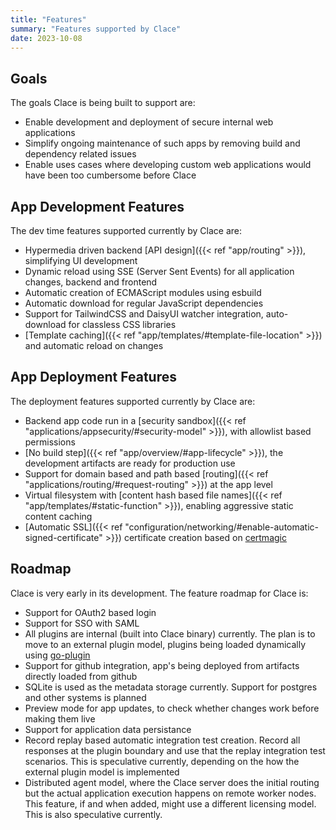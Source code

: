 ```yaml
---
title: "Features"
summary: "Features supported by Clace"
date: 2023-10-08
---
```


## Goals

The goals Clace is being built to support are:

- Enable development and deployment of secure internal web applications
- Simplify ongoing maintenance of such apps by removing build and dependency related issues
- Enable uses cases where developing custom web applications would have been too cumbersome before Clace

## App Development Features

The dev time features supported currently by Clace are:

- Hypermedia driven backend [API design]({{< ref "app/routing" >}}), simplifying UI development
- Dynamic reload using SSE (Server Sent Events) for all application changes, backend and frontend
- Automatic creation of ECMAScript modules using esbuild
- Automatic download for regular JavaScript dependencies
- Support for TailwindCSS and DaisyUI watcher integration, auto-download for classless CSS libraries
- [Template caching]({{< ref "app/templates/#template-file-location" >}}) and automatic reload on changes

## App Deployment Features

The deployment features supported currently by Clace are:

- Backend app code run in a [security sandbox]({{< ref "applications/appsecurity/#security-model" >}}), with allowlist based permissions
- [No build step]({{< ref "app/overview/#app-lifecycle" >}}), the development artifacts are ready for production use
- Support for domain based and path based [routing]({{< ref "applications/routing/#request-routing" >}}) at the app level
- Virtual filesystem with [content hash based file names]({{< ref "app/templates/#static-function" >}}), enabling aggressive static content caching
- [Automatic SSL]({{< ref "configuration/networking/#enable-automatic-signed-certificate" >}}) certificate creation based on [certmagic](https://github.com/caddyserver/certmagic)

## Roadmap

Clace is very early in its development. The feature roadmap for Clace is:

- Support for OAuth2 based login
- Support for SSO with SAML
- All plugins are internal (built into Clace binary) currently. The plan is to move to an external plugin model, plugins being loaded dynamically using [go-plugin](https://github.com/hashicorp/go-plugin)
- Support for github integration, app's being deployed from artifacts directly loaded from github
- SQLite is used as the metadata storage currently. Support for postgres and other systems is planned
- Preview mode for app updates, to check whether changes work before making them live
- Support for application data persistance
- Record replay based automatic integration test creation. Record all responses at the plugin boundary and use that the replay integration test scenarios. This is speculative currently, depending on the how the external plugin model is implemented
- Distributed agent model, where the Clace server does the initial routing but the actual application execution happens on remote worker nodes. This feature, if and when added, might use a different licensing model. This is also speculative currently.
